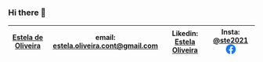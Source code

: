 ### Hi there 👋

| [Estela de Oliveira](https://github.com/ste2021) | email: estela.oliveira.cont@gmail.com  	|  Likedin: [Estela Oliveira](https://www.linkedin.com/feed/)|Insta: [@ste2021](https://www.instagram.com/ste2021/) <img src="https://github.com/ste2021/backcasecrescere/blob/master/iconfinder_1_Facebook_colored_svg_copy_5296499.png" width=20 height=20/>|
|---	|---	|---	|---	|

<!--
**ste2021/ste2021** is a ✨ _special_ ✨ repository because its `README.md` (this file) appears on your GitHub profile.

